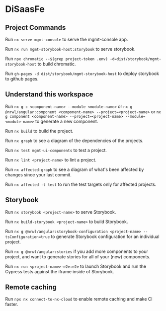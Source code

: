 # DiSaasFe

## Project Commands

Run `nx serve mgmt-console` to serve the mgmt-console app.

Run `nx run mgmt-storybook-host:storybook` to serve storybook.

Run `npx chromatic --$(grep project-token .env) -d=dist/storybook/mgmt-storybook-host` to build chromatic.

Run `gh-pages -d dist/storybook/mgmt-storybook-host` to deploy storybook to github pages.

## Understand this workspace

Run `nx g c <component-name> --module <module-name>` or `nx g @nrwl/angular:component <component-name> --project=<project-name>` or `nx g component <component-name> --project=<project-name> --module=<module-name>` to generate a new component.

Run `nx build` to build the project.

Run `nx graph` to see a diagram of the dependencies of the projects.

Run `nx test mgmt-ui-components` to test a project.

Run `nx lint <project-name>` to lint a project.

Run `nx affected:graph` to see a diagram of what's been affected by changes since your last commit.

Run `nx affected -t test` to run the test targets only for affected projects.

## Storybook

Run `nx storybook <project-name>` to serve Storybook.

Run `nx build-storybook <project-name>` to build Storybook.

Run `nx g @nrwl/angular:storybook-configuration <project-name> --tsConfiguration=true` to generate Storybook configuration for an individual project.

Run `nx g @nrwl/angular:stories` if you add more components to your project, and want to generate stories for all of your (new) components.

Run `nx run <project-name>-e2e:e2e` to launch Storybook and run the Cypress tests against the iframe inside of Storybook.

## Remote caching

Run `npx nx connect-to-nx-cloud` to enable remote caching and make CI faster.
